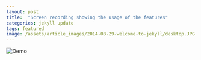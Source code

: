 ```yaml
---
layout: post
title:  "Screen recording showing the usage of the features"
categories: jekyll update
tags: featured
image: /assets/article_images/2014-08-29-welcome-to-jekyll/desktop.JPG
---
```

 
![Demo](demo.gif)

